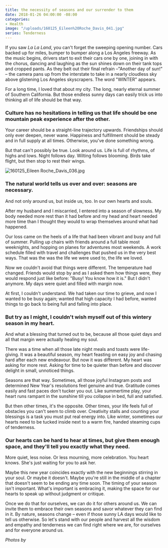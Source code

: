 ```yaml
---
title: the necessity of seasons and our surrender to them
date: 2018-01-26 04:00:00 -08:00
categories:
- Health
image: "/uploads/160125_Eileen%20Roche_Davis_041.jpg"
series: Tenderness
---
```


If you saw *La La Land*, you can't forget the sweeping opening number. Cars backed up for miles, bumper to bumper along a Los Angeles freeway. As the music begins, drivers start to exit their cars one by one, joining in with the chorus, dancing and laughing as the sun shines down on their tank tops and cropped pants. As they belt out  their final refrain –"Another day of sun!" – the camera pans up from the interstate to take in a nearly cloudless sky above glistening Los Angeles skyscrapers. The word "WINTER" appears.

For a long time, I loved that about my city. The long, nearly eternal summer of Southern California. But those endless sunny days can easily trick us into thinking all of life should be that way.

### Culture has no hesitations in telling us that life should be one mountain peak experience after the other.

Your career should be a straight-line trajectory upwards. Friendships should only ever deepen, never wane. Happiness and fulfillment should be steady and in full supply at all times. Otherwise, you've done something wrong.

But that can't possibly be true. Look around us. Life is full of rhythms, of highs and lows. Night follows day. Wilting follows blooming. Birds take flight, but then stop to rest their wings.

![160125_Eileen Roche_Davis_036.jpg](/uploads/160125_Eileen%20Roche_Davis_036.jpg)

### The natural world tells us over and over: seasons are necessary.

And not only around us, but inside us, too. In our own hearts and souls.

After my husband and I miscarried, I entered into a season of slowness. My body needed more rest than it had before and my head and heart needed more time than I thought they would to wrap themselves around what had happened.

Our loss came on the heels of a life that had been vibrant and busy and full of summer. Pulling up chairs with friends around a full table most weeknights, and hopping on planes for adventures most weekends. A work schedule filled with travel and challenges that pushed us in the very best ways. That was the was the life we were used to, the life we loved.

Now we couldn't avoid that things were different. The temperature had changed. Friends would stop by and as I asked them how things were, they would respond just like before: "Busy! You know how it is." But I didn't anymore. My days were quiet and filled with margin now.

At first, I couldn't understand. We had taken our time to grieve, and now I wanted to be busy again; wanted that high capacity I had before, wanted things to go back to being full and falling into place.

### But try as I might, I couldn't wish myself out of this wintery season in my heart.

And what a blessing that turned out to be, because all those quiet days and all that margin were actually healing my soul.

There was a time when all those late night meals and toasts were life-giving. It was a beautiful season, my heart feasting on easy joy and chasing hard after each new endeavour. But now it was different. My heart was asking for more rest. Asking for time to be quieter than before and discover delight in small, unnoticed things.

Seasons are that way. Sometimes, all those joyful Instagram posts and determined New Year's resolutions feel genuine and true. Gratitude comes easily and fast paces don't tucker you out. Like summertime play, your heart runs rampant in the sunshine till you collapse in bed, full and satisfied.

But then other times, it's the opposite. Other times, your life feels full of obstacles you can't seem to climb over. Creativity stalls and counting your blessings is a task you must put real energy into. Like winter, sometimes our hearts need to be tucked inside next to a warm fire, handed steaming cups of tenderness.

### Our hearts can be hard to hear at times, but give them enough space, and they'll tell you exactly what they need.

More quiet, less noise. Or less mourning, more celebration. You heart knows. She's just waiting for you to ask her.

Maybe this new year coincides exactly with the new beginnings stirring in your soul. Or maybe it doesn't. Maybe you're still in the middle of a chapter that doesn't seem to be ending any time soon. The timing of your season isn't important. What's important is embracing it, making the space for our hearts to speak up without judgment or critique.

Once we do that for ourselves, we can do it for others around us. We can invite them to embrace their own seasons and savor whatever they can find in it. By nature, seasons change – even if those sunny LA days would like to tell us otherwise. So let's stand with our people and harvest all the wisdom and empathy and tenderness we can find right where we are, for ourselves and for everyone around us.

*Photos by*